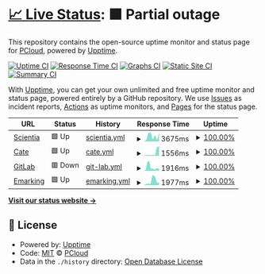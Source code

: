 # [📈 Live Status](https://doc-uptime.pcloud.dev): <!--live status--> **🟧 Partial outage**

This repository contains the open-source uptime monitor and status page for [PCloud](https://doc-uptime.pcloud.dev), powered by [Upptime](https://github.com/upptime/upptime).

[![Uptime CI](https://github.com/HEIGE-PCloud/doc-uptime/workflows/Uptime%20CI/badge.svg)](https://github.com/HEIGE-PCloud/doc-uptime/actions?query=workflow%3A%22Uptime+CI%22)
[![Response Time CI](https://github.com/HEIGE-PCloud/doc-uptime/workflows/Response%20Time%20CI/badge.svg)](https://github.com/HEIGE-PCloud/doc-uptime/actions?query=workflow%3A%22Response+Time+CI%22)
[![Graphs CI](https://github.com/HEIGE-PCloud/doc-uptime/workflows/Graphs%20CI/badge.svg)](https://github.com/HEIGE-PCloud/doc-uptime/actions?query=workflow%3A%22Graphs+CI%22)
[![Static Site CI](https://github.com/HEIGE-PCloud/doc-uptime/workflows/Static%20Site%20CI/badge.svg)](https://github.com/HEIGE-PCloud/doc-uptime/actions?query=workflow%3A%22Static+Site+CI%22)
[![Summary CI](https://github.com/HEIGE-PCloud/doc-uptime/workflows/Summary%20CI/badge.svg)](https://github.com/HEIGE-PCloud/doc-uptime/actions?query=workflow%3A%22Summary+CI%22)

With [Upptime](https://upptime.js.org), you can get your own unlimited and free uptime monitor and status page, powered entirely by a GitHub repository. We use [Issues](https://github.com/HEIGE-PCloud/doc-uptime/issues) as incident reports, [Actions](https://github.com/HEIGE-PCloud/doc-uptime/actions) as uptime monitors, and [Pages](https://doc-uptime.pcloud.dev) for the status page.

<!--start: status pages-->
<!-- This summary is generated by Upptime (https://github.com/upptime/upptime) -->
<!-- Do not edit this manually, your changes will be overwritten -->
<!-- prettier-ignore -->
| URL | Status | History | Response Time | Uptime |
| --- | ------ | ------- | ------------- | ------ |
| <img alt="" src="https://icons.duckduckgo.com/ip3/scientia.doc.ic.ac.uk.ico" height="13"> [Scientia](https://scientia.doc.ic.ac.uk/api/auth/login) | 🟩 Up | [scientia.yml](https://github.com/HEIGE-PCloud/doc-uptime/commits/HEAD/history/scientia.yml) | <details><summary><img alt="Response time graph" src="./graphs/scientia/response-time-week.png" height="20"> 3675ms</summary><br><a href="https://doc-uptime.pcloud.dev/history/scientia"><img alt="Response time 3341" src="https://img.shields.io/endpoint?url=https%3A%2F%2Fraw.githubusercontent.com%2FHEIGE-PCloud%2Fdoc-uptime%2FHEAD%2Fapi%2Fscientia%2Fresponse-time.json"></a><br><a href="https://doc-uptime.pcloud.dev/history/scientia"><img alt="24-hour response time 6089" src="https://img.shields.io/endpoint?url=https%3A%2F%2Fraw.githubusercontent.com%2FHEIGE-PCloud%2Fdoc-uptime%2FHEAD%2Fapi%2Fscientia%2Fresponse-time-day.json"></a><br><a href="https://doc-uptime.pcloud.dev/history/scientia"><img alt="7-day response time 3675" src="https://img.shields.io/endpoint?url=https%3A%2F%2Fraw.githubusercontent.com%2FHEIGE-PCloud%2Fdoc-uptime%2FHEAD%2Fapi%2Fscientia%2Fresponse-time-week.json"></a><br><a href="https://doc-uptime.pcloud.dev/history/scientia"><img alt="30-day response time 4676" src="https://img.shields.io/endpoint?url=https%3A%2F%2Fraw.githubusercontent.com%2FHEIGE-PCloud%2Fdoc-uptime%2FHEAD%2Fapi%2Fscientia%2Fresponse-time-month.json"></a><br><a href="https://doc-uptime.pcloud.dev/history/scientia"><img alt="1-year response time 3341" src="https://img.shields.io/endpoint?url=https%3A%2F%2Fraw.githubusercontent.com%2FHEIGE-PCloud%2Fdoc-uptime%2FHEAD%2Fapi%2Fscientia%2Fresponse-time-year.json"></a></details> | <details><summary><a href="https://doc-uptime.pcloud.dev/history/scientia">100.00%</a></summary><a href="https://doc-uptime.pcloud.dev/history/scientia"><img alt="All-time uptime 96.68%" src="https://img.shields.io/endpoint?url=https%3A%2F%2Fraw.githubusercontent.com%2FHEIGE-PCloud%2Fdoc-uptime%2FHEAD%2Fapi%2Fscientia%2Fuptime.json"></a><br><a href="https://doc-uptime.pcloud.dev/history/scientia"><img alt="24-hour uptime 100.00%" src="https://img.shields.io/endpoint?url=https%3A%2F%2Fraw.githubusercontent.com%2FHEIGE-PCloud%2Fdoc-uptime%2FHEAD%2Fapi%2Fscientia%2Fuptime-day.json"></a><br><a href="https://doc-uptime.pcloud.dev/history/scientia"><img alt="7-day uptime 100.00%" src="https://img.shields.io/endpoint?url=https%3A%2F%2Fraw.githubusercontent.com%2FHEIGE-PCloud%2Fdoc-uptime%2FHEAD%2Fapi%2Fscientia%2Fuptime-week.json"></a><br><a href="https://doc-uptime.pcloud.dev/history/scientia"><img alt="30-day uptime 100.00%" src="https://img.shields.io/endpoint?url=https%3A%2F%2Fraw.githubusercontent.com%2FHEIGE-PCloud%2Fdoc-uptime%2FHEAD%2Fapi%2Fscientia%2Fuptime-month.json"></a><br><a href="https://doc-uptime.pcloud.dev/history/scientia"><img alt="1-year uptime 96.68%" src="https://img.shields.io/endpoint?url=https%3A%2F%2Fraw.githubusercontent.com%2FHEIGE-PCloud%2Fdoc-uptime%2FHEAD%2Fapi%2Fscientia%2Fuptime-year.json"></a></details>
| <img alt="" src="https://icons.duckduckgo.com/ip3/cate.doc.ic.ac.uk.ico" height="13"> [Cate](https://cate.doc.ic.ac.uk) | 🟩 Up | [cate.yml](https://github.com/HEIGE-PCloud/doc-uptime/commits/HEAD/history/cate.yml) | <details><summary><img alt="Response time graph" src="./graphs/cate/response-time-week.png" height="20"> 1556ms</summary><br><a href="https://doc-uptime.pcloud.dev/history/cate"><img alt="Response time 1731" src="https://img.shields.io/endpoint?url=https%3A%2F%2Fraw.githubusercontent.com%2FHEIGE-PCloud%2Fdoc-uptime%2FHEAD%2Fapi%2Fcate%2Fresponse-time.json"></a><br><a href="https://doc-uptime.pcloud.dev/history/cate"><img alt="24-hour response time 4855" src="https://img.shields.io/endpoint?url=https%3A%2F%2Fraw.githubusercontent.com%2FHEIGE-PCloud%2Fdoc-uptime%2FHEAD%2Fapi%2Fcate%2Fresponse-time-day.json"></a><br><a href="https://doc-uptime.pcloud.dev/history/cate"><img alt="7-day response time 1556" src="https://img.shields.io/endpoint?url=https%3A%2F%2Fraw.githubusercontent.com%2FHEIGE-PCloud%2Fdoc-uptime%2FHEAD%2Fapi%2Fcate%2Fresponse-time-week.json"></a><br><a href="https://doc-uptime.pcloud.dev/history/cate"><img alt="30-day response time 2206" src="https://img.shields.io/endpoint?url=https%3A%2F%2Fraw.githubusercontent.com%2FHEIGE-PCloud%2Fdoc-uptime%2FHEAD%2Fapi%2Fcate%2Fresponse-time-month.json"></a><br><a href="https://doc-uptime.pcloud.dev/history/cate"><img alt="1-year response time 1731" src="https://img.shields.io/endpoint?url=https%3A%2F%2Fraw.githubusercontent.com%2FHEIGE-PCloud%2Fdoc-uptime%2FHEAD%2Fapi%2Fcate%2Fresponse-time-year.json"></a></details> | <details><summary><a href="https://doc-uptime.pcloud.dev/history/cate">100.00%</a></summary><a href="https://doc-uptime.pcloud.dev/history/cate"><img alt="All-time uptime 98.71%" src="https://img.shields.io/endpoint?url=https%3A%2F%2Fraw.githubusercontent.com%2FHEIGE-PCloud%2Fdoc-uptime%2FHEAD%2Fapi%2Fcate%2Fuptime.json"></a><br><a href="https://doc-uptime.pcloud.dev/history/cate"><img alt="24-hour uptime 100.00%" src="https://img.shields.io/endpoint?url=https%3A%2F%2Fraw.githubusercontent.com%2FHEIGE-PCloud%2Fdoc-uptime%2FHEAD%2Fapi%2Fcate%2Fuptime-day.json"></a><br><a href="https://doc-uptime.pcloud.dev/history/cate"><img alt="7-day uptime 100.00%" src="https://img.shields.io/endpoint?url=https%3A%2F%2Fraw.githubusercontent.com%2FHEIGE-PCloud%2Fdoc-uptime%2FHEAD%2Fapi%2Fcate%2Fuptime-week.json"></a><br><a href="https://doc-uptime.pcloud.dev/history/cate"><img alt="30-day uptime 100.00%" src="https://img.shields.io/endpoint?url=https%3A%2F%2Fraw.githubusercontent.com%2FHEIGE-PCloud%2Fdoc-uptime%2FHEAD%2Fapi%2Fcate%2Fuptime-month.json"></a><br><a href="https://doc-uptime.pcloud.dev/history/cate"><img alt="1-year uptime 98.71%" src="https://img.shields.io/endpoint?url=https%3A%2F%2Fraw.githubusercontent.com%2FHEIGE-PCloud%2Fdoc-uptime%2FHEAD%2Fapi%2Fcate%2Fuptime-year.json"></a></details>
| <img alt="" src="https://icons.duckduckgo.com/ip3/gitlab.doc.ic.ac.uk.ico" height="13"> [GitLab](https://gitlab.doc.ic.ac.uk) | 🟥 Down | [git-lab.yml](https://github.com/HEIGE-PCloud/doc-uptime/commits/HEAD/history/git-lab.yml) | <details><summary><img alt="Response time graph" src="./graphs/git-lab/response-time-week.png" height="20"> 1916ms</summary><br><a href="https://doc-uptime.pcloud.dev/history/git-lab"><img alt="Response time 2078" src="https://img.shields.io/endpoint?url=https%3A%2F%2Fraw.githubusercontent.com%2FHEIGE-PCloud%2Fdoc-uptime%2FHEAD%2Fapi%2Fgit-lab%2Fresponse-time.json"></a><br><a href="https://doc-uptime.pcloud.dev/history/git-lab"><img alt="24-hour response time 814" src="https://img.shields.io/endpoint?url=https%3A%2F%2Fraw.githubusercontent.com%2FHEIGE-PCloud%2Fdoc-uptime%2FHEAD%2Fapi%2Fgit-lab%2Fresponse-time-day.json"></a><br><a href="https://doc-uptime.pcloud.dev/history/git-lab"><img alt="7-day response time 1916" src="https://img.shields.io/endpoint?url=https%3A%2F%2Fraw.githubusercontent.com%2FHEIGE-PCloud%2Fdoc-uptime%2FHEAD%2Fapi%2Fgit-lab%2Fresponse-time-week.json"></a><br><a href="https://doc-uptime.pcloud.dev/history/git-lab"><img alt="30-day response time 2131" src="https://img.shields.io/endpoint?url=https%3A%2F%2Fraw.githubusercontent.com%2FHEIGE-PCloud%2Fdoc-uptime%2FHEAD%2Fapi%2Fgit-lab%2Fresponse-time-month.json"></a><br><a href="https://doc-uptime.pcloud.dev/history/git-lab"><img alt="1-year response time 2078" src="https://img.shields.io/endpoint?url=https%3A%2F%2Fraw.githubusercontent.com%2FHEIGE-PCloud%2Fdoc-uptime%2FHEAD%2Fapi%2Fgit-lab%2Fresponse-time-year.json"></a></details> | <details><summary><a href="https://doc-uptime.pcloud.dev/history/git-lab">100.00%</a></summary><a href="https://doc-uptime.pcloud.dev/history/git-lab"><img alt="All-time uptime 99.55%" src="https://img.shields.io/endpoint?url=https%3A%2F%2Fraw.githubusercontent.com%2FHEIGE-PCloud%2Fdoc-uptime%2FHEAD%2Fapi%2Fgit-lab%2Fuptime.json"></a><br><a href="https://doc-uptime.pcloud.dev/history/git-lab"><img alt="24-hour uptime 99.98%" src="https://img.shields.io/endpoint?url=https%3A%2F%2Fraw.githubusercontent.com%2FHEIGE-PCloud%2Fdoc-uptime%2FHEAD%2Fapi%2Fgit-lab%2Fuptime-day.json"></a><br><a href="https://doc-uptime.pcloud.dev/history/git-lab"><img alt="7-day uptime 100.00%" src="https://img.shields.io/endpoint?url=https%3A%2F%2Fraw.githubusercontent.com%2FHEIGE-PCloud%2Fdoc-uptime%2FHEAD%2Fapi%2Fgit-lab%2Fuptime-week.json"></a><br><a href="https://doc-uptime.pcloud.dev/history/git-lab"><img alt="30-day uptime 100.00%" src="https://img.shields.io/endpoint?url=https%3A%2F%2Fraw.githubusercontent.com%2FHEIGE-PCloud%2Fdoc-uptime%2FHEAD%2Fapi%2Fgit-lab%2Fuptime-month.json"></a><br><a href="https://doc-uptime.pcloud.dev/history/git-lab"><img alt="1-year uptime 99.55%" src="https://img.shields.io/endpoint?url=https%3A%2F%2Fraw.githubusercontent.com%2FHEIGE-PCloud%2Fdoc-uptime%2FHEAD%2Fapi%2Fgit-lab%2Fuptime-year.json"></a></details>
| <img alt="" src="https://icons.duckduckgo.com/ip3/emarking.doc.ic.ac.uk.ico" height="13"> [Emarking](https://emarking.doc.ic.ac.uk/) | 🟩 Up | [emarking.yml](https://github.com/HEIGE-PCloud/doc-uptime/commits/HEAD/history/emarking.yml) | <details><summary><img alt="Response time graph" src="./graphs/emarking/response-time-week.png" height="20"> 1977ms</summary><br><a href="https://doc-uptime.pcloud.dev/history/emarking"><img alt="Response time 1647" src="https://img.shields.io/endpoint?url=https%3A%2F%2Fraw.githubusercontent.com%2FHEIGE-PCloud%2Fdoc-uptime%2FHEAD%2Fapi%2Femarking%2Fresponse-time.json"></a><br><a href="https://doc-uptime.pcloud.dev/history/emarking"><img alt="24-hour response time 1174" src="https://img.shields.io/endpoint?url=https%3A%2F%2Fraw.githubusercontent.com%2FHEIGE-PCloud%2Fdoc-uptime%2FHEAD%2Fapi%2Femarking%2Fresponse-time-day.json"></a><br><a href="https://doc-uptime.pcloud.dev/history/emarking"><img alt="7-day response time 1977" src="https://img.shields.io/endpoint?url=https%3A%2F%2Fraw.githubusercontent.com%2FHEIGE-PCloud%2Fdoc-uptime%2FHEAD%2Fapi%2Femarking%2Fresponse-time-week.json"></a><br><a href="https://doc-uptime.pcloud.dev/history/emarking"><img alt="30-day response time 2231" src="https://img.shields.io/endpoint?url=https%3A%2F%2Fraw.githubusercontent.com%2FHEIGE-PCloud%2Fdoc-uptime%2FHEAD%2Fapi%2Femarking%2Fresponse-time-month.json"></a><br><a href="https://doc-uptime.pcloud.dev/history/emarking"><img alt="1-year response time 1647" src="https://img.shields.io/endpoint?url=https%3A%2F%2Fraw.githubusercontent.com%2FHEIGE-PCloud%2Fdoc-uptime%2FHEAD%2Fapi%2Femarking%2Fresponse-time-year.json"></a></details> | <details><summary><a href="https://doc-uptime.pcloud.dev/history/emarking">100.00%</a></summary><a href="https://doc-uptime.pcloud.dev/history/emarking"><img alt="All-time uptime 99.99%" src="https://img.shields.io/endpoint?url=https%3A%2F%2Fraw.githubusercontent.com%2FHEIGE-PCloud%2Fdoc-uptime%2FHEAD%2Fapi%2Femarking%2Fuptime.json"></a><br><a href="https://doc-uptime.pcloud.dev/history/emarking"><img alt="24-hour uptime 100.00%" src="https://img.shields.io/endpoint?url=https%3A%2F%2Fraw.githubusercontent.com%2FHEIGE-PCloud%2Fdoc-uptime%2FHEAD%2Fapi%2Femarking%2Fuptime-day.json"></a><br><a href="https://doc-uptime.pcloud.dev/history/emarking"><img alt="7-day uptime 100.00%" src="https://img.shields.io/endpoint?url=https%3A%2F%2Fraw.githubusercontent.com%2FHEIGE-PCloud%2Fdoc-uptime%2FHEAD%2Fapi%2Femarking%2Fuptime-week.json"></a><br><a href="https://doc-uptime.pcloud.dev/history/emarking"><img alt="30-day uptime 100.00%" src="https://img.shields.io/endpoint?url=https%3A%2F%2Fraw.githubusercontent.com%2FHEIGE-PCloud%2Fdoc-uptime%2FHEAD%2Fapi%2Femarking%2Fuptime-month.json"></a><br><a href="https://doc-uptime.pcloud.dev/history/emarking"><img alt="1-year uptime 99.99%" src="https://img.shields.io/endpoint?url=https%3A%2F%2Fraw.githubusercontent.com%2FHEIGE-PCloud%2Fdoc-uptime%2FHEAD%2Fapi%2Femarking%2Fuptime-year.json"></a></details>

<!--end: status pages-->

[**Visit our status website →**](https://doc-uptime.pcloud.dev)

## 📄 License

- Powered by: [Upptime](https://github.com/upptime/upptime)
- Code: [MIT](./LICENSE) © [PCloud](https://doc-uptime.pcloud.dev)
- Data in the `./history` directory: [Open Database License](https://opendatacommons.org/licenses/odbl/1-0/)
